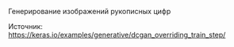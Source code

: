 Генерирование изображений рукописных цифр

Источник: https://keras.io/examples/generative/dcgan_overriding_train_step/
